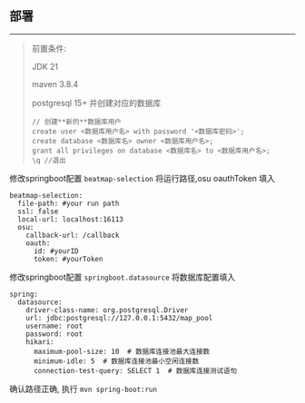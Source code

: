 ## 部署

---

> 前置条件: 
>
> JDK 21
>
> maven 3.8.4
> 
> postgresql 15+ 并创建对应的数据库
>
> ```
> // 创建**新的**数据库用户
> create user <数据库用户名> with password '<数据库密码>';
> create database <数据库名> owner <数据库用户名>;
> grant all privileges on database <数据库名> to <数据库用户名>;
> \q //退出
> ```

修改springboot配置 `beatmap-selection` 将运行路径,osu oauthToken 填入

```
beatmap-selection:
  file-path: #your run path
  ssl: false
  local-url: localhost:16113
  osu:
    callback-url: /callback
    oauth:
      id: #yourID
      token: #yourToken
```

修改springboot配置 `springboot.datasource` 将数据库配置填入

```
spring:
  datasource:
    driver-class-name: org.postgresql.Driver
    url: jdbc:postgresql://127.0.0.1:5432/map_pool
    username: root
    password: root
    hikari:
      maximum-pool-size: 10  # 数据库连接池最大连接数
      minimum-idle: 5  # 数据库连接池最小空闲连接数
      connection-test-query: SELECT 1  # 数据库连接测试语句
```

确认路径正确, 执行 `mvn spring-boot:run`
